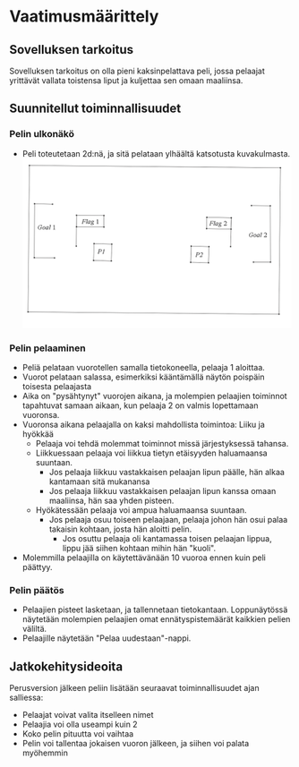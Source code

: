 # Vaatimusmäärittely

## Sovelluksen tarkoitus

Sovelluksen tarkoitus on olla pieni kaksinpelattava peli, jossa pelaajat yrittävät vallata toistensa liput ja kuljettaa sen omaan maaliinsa.


## Suunnitellut toiminnallisuudet
  
### Pelin ulkonäkö

- Peli toteutetaan 2d:nä, ja sitä pelataan ylhäältä katsotusta kuvakulmasta.
![](./kuvat/pelin-hahmotelma.png)

### Pelin pelaaminen

- Peliä pelataan vuorotellen samalla tietokoneella, pelaaja 1 aloittaa.
- Vuorot pelataan salassa, esimerkiksi kääntämällä näytön poispäin toisesta pelaajasta
- Aika on "pysähtynyt" vuorojen aikana, ja molempien pelaajien toiminnot tapahtuvat samaan aikaan, kun pelaaja 2 on valmis lopettamaan vuoronsa.
- Vuoronsa aikana pelaajalla on kaksi mahdollista toimintoa: Liiku ja hyökkää
  - Pelaaja voi tehdä molemmat toiminnot missä järjestyksessä tahansa.
  - Liikkuessaan pelaaja voi liikkua tietyn etäisyyden haluamaansa suuntaan.
    - Jos pelaaja liikkuu vastakkaisen pelaajan lipun päälle, hän alkaa kantamaan sitä mukanansa
    - Jos pelaaja liikkuu vastakkaisen pelaajan lipun kanssa omaan maaliinsa, hän saa yhden pisteen.
  - Hyökätessään pelaaja voi ampua haluamaansa suuntaan.
    - Jos pelaaja osuu toiseen pelaajaan, pelaaja johon hän osui palaa takaisin kohtaan, josta hän aloitti pelin.
      - Jos osuttu pelaaja oli kantamassa toisen pelaajan lippua, lippu jää siihen kohtaan mihin hän "kuoli".
- Molemmilla pelaajilla on käytettävänään 10 vuoroa ennen kuin peli päättyy.
  
### Pelin päätös

  - Pelaajien pisteet lasketaan, ja tallennetaan tietokantaan. Loppunäytössä näytetään molempien pelaajien omat ennätyspistemäärät kaikkien pelien väliltä.
  - Pelaajille näytetään "Pelaa uudestaan"-nappi.

## Jatkokehitysideoita

Perusversion jälkeen peliin lisätään seuraavat toiminnallisuudet ajan salliessa:

- Pelaajat voivat valita itselleen nimet
- Pelaajia voi olla useampi kuin 2
- Koko pelin pituutta voi vaihtaa
- Pelin voi tallentaa jokaisen vuoron jälkeen, ja siihen voi palata myöhemmin